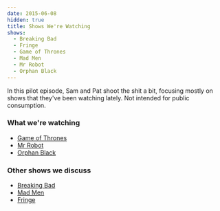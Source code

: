 ```yaml
---
date: 2015-06-08
hidden: true
title: Shows We're Watching
shows:
  - Breaking Bad
  - Fringe
  - Game of Thrones
  - Mad Men
  - Mr Robot
  - Orphan Black
---
```


In this pilot episode, Sam and Pat shoot the shit a bit, focusing mostly on shows that they've been watching lately. Not intended for public consumption.

### What we're watching

* [Game of Thrones](http://www.hbo.com/game-of-thrones)
* [Mr Robot](http://www.usanetwork.com/mrrobot)
* [Orphan Black](http://www.bbcamerica.com/orphan-black/)

### Other shows we discuss

* [Breaking Bad](http://www.amc.com/shows/breaking-bad)
* [Mad Men](http://www.amc.com/shows/mad-men)
* [Fringe](https://en.wikipedia.org/wiki/Fringe_(TV_series))

